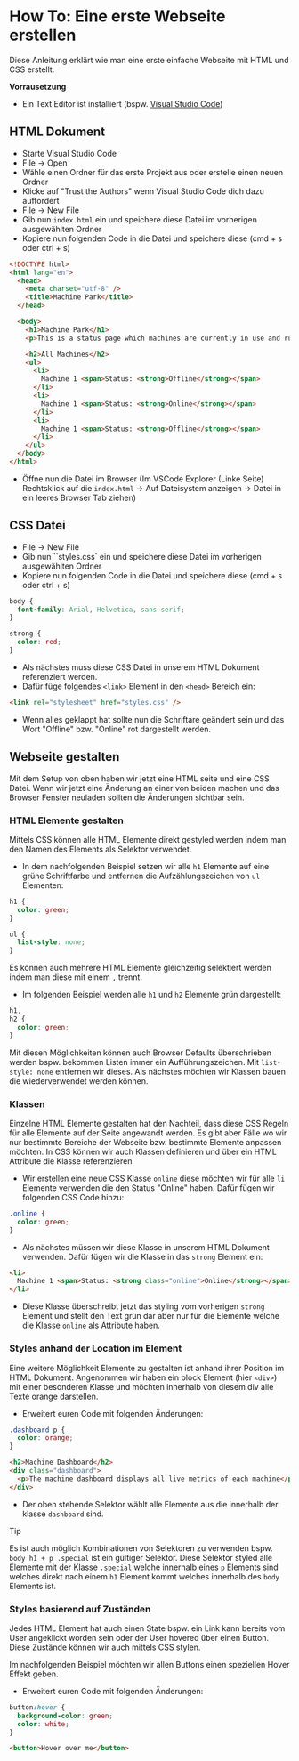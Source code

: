 # How To: Eine erste Webseite erstellen

Diese Anleitung erklärt wie man eine erste einfache Webseite mit HTML und CSS erstellt.

**Vorrausetzung**

- Ein Text Editor ist installiert (bspw. [Visual Studio Code](https://code.visualstudio.com/))

## HTML Dokument

- Starte Visual Studio Code
- File -> Open
- Wähle einen Ordner für das erste Projekt aus oder erstelle einen neuen Ordner
- Klicke auf "Trust the Authors" wenn Visual Studio Code dich dazu auffordert
- File -> New File
- Gib nun `index.html` ein und speichere diese Datei im vorherigen ausgewählten Ordner
- Kopiere nun folgenden Code in die Datei und speichere diese (cmd + s oder ctrl + s)

```html
<!DOCTYPE html>
<html lang="en">
  <head>
    <meta charset="utf-8" />
    <title>Machine Park</title>
  </head>

  <body>
    <h1>Machine Park</h1>
    <p>This is a status page which machines are currently in use and running</p>

    <h2>All Machines</h2>
    <ul>
      <li>
        Machine 1 <span>Status: <strong>Offline</strong></span>
      </li>
      <li>
        Machine 1 <span>Status: <strong>Online</strong></span>
      </li>
      <li>
        Machine 1 <span>Status: <strong>Offline</strong></span>
      </li>
    </ul>
  </body>
</html>
```

- Öffne nun die Datei im Browser (Im VSCode Explorer (Linke Seite) Rechtsklick auf die `index.html` -> Auf Dateisystem anzeigen -> Datei in ein leeres Browser Tab ziehen)

## CSS Datei

- File -> New File
- Gib nun ``styles.css` ein und speichere diese Datei im vorherigen ausgewählten Ordner
- Kopiere nun folgenden Code in die Datei und speichere diese (cmd + s oder ctrl + s)

```css
body {
  font-family: Arial, Helvetica, sans-serif;
}

strong {
  color: red;
}
```

- Als nächstes muss diese CSS Datei in unserem HTML Dokument referenziert werden.
- Dafür füge folgendes `<link>` Element in den `<head>` Bereich ein:

```html
<link rel="stylesheet" href="styles.css" />
```

- Wenn alles geklappt hat sollte nun die Schriftare geändert sein und das Wort "Offline" bzw. "Online" rot dargestellt werden.

## Webseite gestalten

Mit dem Setup von oben haben wir jetzt eine HTML seite und eine CSS Datei. Wenn wir jetzt eine Änderung an einer von beiden machen und das Browser Fenster neuladen sollten die Änderungen sichtbar sein.

### HTML Elemente gestalten

Mittels CSS können alle HTML Elemente direkt gestyled werden indem man den Namen des Elements als Selektor verwendet.

- In dem nachfolgenden Beispiel setzen wir alle `h1` Elemente auf eine grüne Schriftfarbe und entfernen die Aufzählungszeichen von `ul` Elementen:

```css
h1 {
  color: green;
}

ul {
  list-style: none;
}
```

Es können auch mehrere HTML Elemente gleichzeitig selektiert werden indem man diese mit einem `,` trennt.

- Im folgenden Beispiel werden alle `h1` und `h2` Elemente grün dargestellt:

```css
h1,
h2 {
  color: green;
}
```

Mit diesen Möglichkeiten können auch Browser Defaults überschrieben werden bspw. bekommen Listen immer ein Aufführungszeichen. Mit `list-style: none` entfernen wir dieses. Als nächstes möchten wir Klassen bauen die wiederverwendet werden können.

### Klassen

Einzelne HTML Elemente gestalten hat den Nachteil, dass diese CSS Regeln für alle Elemente auf der Seite angewandt werden. Es gibt aber Fälle wo wir nur bestimmte Bereiche der Webseite bzw. bestimmte Elemente anpassen möchten. In CSS können wir auch Klassen definieren und über ein HTML Attribute die Klasse referenzieren

- Wir erstellen eine neue CSS Klasse `online` diese möchten wir für alle `li` Elemente verwenden die den Status "Online" haben. Dafür fügen wir folgenden CSS Code hinzu:

```css
.online {
  color: green;
}
```

- Als nächstes müssen wir diese Klasse in unserem HTML Dokument verwenden. Dafür fügen wir die Klasse in das `strong` Element ein:

```html
<li>
  Machine 1 <span>Status: <strong class="online">Online</strong></span>
</li>
```

- Diese Klasse überschreibt jetzt das styling vom vorherigen `strong` Element und stellt den Text grün dar aber nur für die Elemente welche die Klasse `online` als Attribute haben.

### Styles anhand der Location im Element

Eine weitere Möglichkeit Elemente zu gestalten ist anhand ihrer Position im HTML Dokument. Angenommen wir haben ein block Element (hier `<div>`) mit einer besonderen Klasse und möchten innerhalb von diesem div alle Texte orange darstellen.

- Erweitert euren Code mit folgenden Änderungen:

```css
.dashboard p {
  color: orange;
}
```

```html
<h2>Machine Dashboard</h2>
<div class="dashboard">
  <p>The machine dashboard displays all live metrics of each machine</p>
</div>
```

- Der oben stehende Selektor wählt alle Elemente aus die innerhalb der klasse `dashboard` sind.

> [!TIP]
> Es ist auch möglich Kombinationen von Selektoren zu verwenden bspw. `body h1 + p .special` ist ein gültiger Selektor. Diese Selektor styled alle Elemente mit der Klasse `.special` welche innerhalb eines `p` Elements sind welches direkt nach einem `h1` Element kommt welches innerhalb des `body` Elements ist.

### Styles basierend auf Zuständen

Jedes HTML Element hat auch einen State bspw. ein Link kann bereits vom User angeklickt worden sein oder der User hovered über einen Button. Diese Zustände können wir auch mittels CSS stylen.

Im nachfolgenden Beispiel möchten wir allen Buttons einen speziellen Hover Effekt geben.

- Erweitert euren Code mit folgenden Änderungen:

```css
button:hover {
  background-color: green;
  color: white;
}
```

```html
<button>Hover over me</button>
```